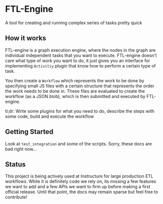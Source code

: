 FTL-Engine
=========
A tool for creating and running complex series of tasks pretty quick

## How it works
FTL-engine is a graph execution engine, where the nodes in the graph are individual independent tasks
that you want to execute. FTL-engine doesn't care what type of work you want to do, it just gives you an interface
for implementing `Activitiy` plugin that know how to perform a certain type of task.

You then create a `Workflow` which represents the work to be done by specifying small JS files with a certain structure
that represents the order the work needs to be done in. These files are evaluated to create the workflow (as a JSON blob), which is then
submitted and executed by FTL-engine.

tl;dr: Write some plugins for what you need to do, describe the steps with some code, build and execute the workflow

## Getting Started
Look at `test_integration` and some of the scripts. Sorry, these docs are bad right now...

## Status
This project is being actively used at Instructure for large production ETL workflows. While it is definitely code we rely on,
its missing a few features we want to add and a few APIs we want to firm up before making a first official release. Until that point, the docs
may remain sparse but feel free to contribute!
